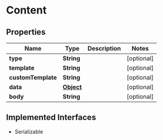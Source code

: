

# Content

## Properties

Name | Type | Description | Notes
------------ | ------------- | ------------- | -------------
**type** | **String** |  |  [optional]
**template** | **String** |  |  [optional]
**customTemplate** | **String** |  |  [optional]
**data** | [**Object**](.md) |  |  [optional]
**body** | **String** |  |  [optional]


## Implemented Interfaces

* Serializable


